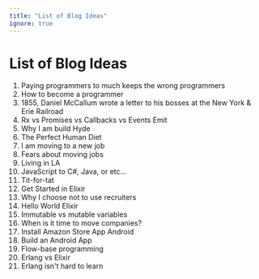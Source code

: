 ```yaml
---
title: "List of Blog Ideas"
ignore: true
---
```


# List of Blog Ideas

1. Paying programmers to much keeps the wrong programmers
1. How to become a programmer
1. 1855, Daniel McCallum wrote a letter to his bosses at the New York & Erie Railroad
1. Rx vs Promises vs Callbacks vs Events Emit
1. Why I am build Hyde
1. The Perfect Human Diet
1. I am moving to a new job
1. Fears about moving jobs
1. Living in LA
1. JavaScript to C#, Java, or etc...
1. Tit-for-tat
1. Get Started in Elixir
1. Why I choose not to use recruiters
1. Hello World Elixir
1. Immutable vs mutable variables
1. When is it time to move companies?
1. Install Amazon Store App Android
1. Build an Android App
1. Flow-base programming
1. Erlang vs Elixir
1. Erlang isn't hard to learn
